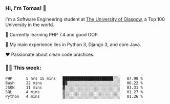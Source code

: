 ### Hi, I'm Tomas! 👋

I'm a Software Engineering student at [The University of Glasgow](https://gla.ac.uk), a Top 100 University in the world.

   🔭 Currently learning PHP 7.4 and good OOP.  

   :bookmark_tabs: My main experience lies in Python 3, Django 3, and core Java.

   :heart: Passionate about clean code practices.

### :man_technologist: This week:

<!--START_SECTION:waka-->
```text
PHP      5 hrs 15 mins   ██████████████████████░░░   87.90 % 
Bash     22 mins         █▓░░░░░░░░░░░░░░░░░░░░░░░   06.22 % 
JSON     11 mins         ▓░░░░░░░░░░░░░░░░░░░░░░░░   03.31 % 
SQL      4 mins          ▒░░░░░░░░░░░░░░░░░░░░░░░░   01.27 % 
Python   4 mins          ▒░░░░░░░░░░░░░░░░░░░░░░░░   01.26 % 
```
<!--END_SECTION:waka-->
